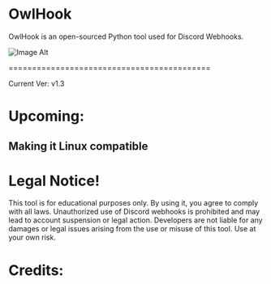 # OwlHook
OwlHook is an open-sourced Python tool used for Discord Webhooks.

![Image Alt](https://github.com/3elk/OwlHook/blob/27e1f559d3d0ffd78b28fccffc208088b5256558/media/Screenshot%202025-02-09%20162114.png)

===========================================

Current Ver: v1.3

# Upcoming:

## Making it Linux compatible

# Legal Notice!

This tool is for educational purposes only. By using it, you agree to comply with all laws. Unauthorized use of Discord webhooks is prohibited and may lead to account suspension or legal action.
Developers are not liable for any damages or legal issues arising from the use or misuse of this tool. Use at your own risk.

# Credits:

